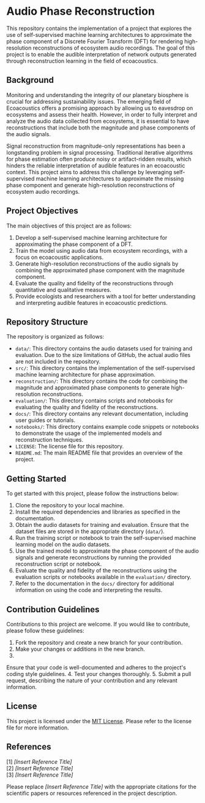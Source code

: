 # Audio Phase Reconstruction

This repository contains the implementation of a project that explores the use of self-supervised machine learning architectures to approximate the phase component of a Discrete Fourier Transform (DFT) for rendering high-resolution reconstructions of ecosystem audio recordings. The goal of this project is to enable the audible interpretation of network outputs generated through reconstruction learning in the field of ecoacoustics.

## Background

Monitoring and understanding the integrity of our planetary biosphere is crucial for addressing sustainability issues. The emerging field of Ecoacoustics offers a promising approach by allowing us to eavesdrop on ecosystems and assess their health. However, in order to fully interpret and analyze the audio data collected from ecosystems, it is essential to have reconstructions that include both the magnitude and phase components of the audio signals.

Signal reconstruction from magnitude-only representations has been a longstanding problem in signal processing. Traditional iterative algorithms for phase estimation often produce noisy or artifact-ridden results, which hinders the reliable interpretation of audible features in an ecoacoustic context. This project aims to address this challenge by leveraging self-supervised machine learning architectures to approximate the missing phase component and generate high-resolution reconstructions of ecosystem audio recordings.

## Project Objectives

The main objectives of this project are as follows:

1. Develop a self-supervised machine learning architecture for approximating the phase component of a DFT.
2. Train the model using audio data from ecosystem recordings, with a focus on ecoacoustic applications.
3. Generate high-resolution reconstructions of the audio signals by combining the approximated phase component with the magnitude component.
4. Evaluate the quality and fidelity of the reconstructions through quantitative and qualitative measures.
5. Provide ecologists and researchers with a tool for better understanding and interpreting audible features in ecoacoustic predictions.

## Repository Structure

The repository is organized as follows:

- `data/`: This directory contains the audio datasets used for training and evaluation. Due to the size limitations of GitHub, the actual audio files are not included in the repository.
- `src/`: This directory contains the implementation of the self-supervised machine learning architecture for phase approximation.
- `reconstruction/`: This directory contains the code for combining the magnitude and approximated phase components to generate high-resolution reconstructions.
- `evaluation/`: This directory contains scripts and notebooks for evaluating the quality and fidelity of the reconstructions.
- `docs/`: This directory contains any relevant documentation, including user guides or tutorials.
- `notebooks/`: This directory contains example code snippets or notebooks to demonstrate the usage of the implemented models and reconstruction techniques.
- `LICENSE`: The license file for this repository.
- `README.md`: The main README file that provides an overview of the project.

## Getting Started

To get started with this project, please follow the instructions below:

1. Clone the repository to your local machine.
2. Install the required dependencies and libraries as specified in the documentation.
3. Obtain the audio datasets for training and evaluation. Ensure that the dataset files are stored in the appropriate directory (`data/`).
4. Run the training script or notebook to train the self-supervised machine learning model on the audio datasets.
5. Use the trained model to approximate the phase component of the audio signals and generate reconstructions by running the provided reconstruction script or notebook.
6. Evaluate the quality and fidelity of the reconstructions using the evaluation scripts or notebooks available in the `evaluation/` directory.
7. Refer to the documentation in the `docs/` directory for additional information on using the code and interpreting the results.

## Contribution Guidelines

Contributions to this project are welcome. If you would like to contribute, please follow these guidelines:

1. Fork the repository and create a new branch for your contribution.
2. Make your changes or additions in the new branch.
3.

 Ensure that your code is well-documented and adheres to the project's coding style guidelines.
4. Test your changes thoroughly.
5. Submit a pull request, describing the nature of your contribution and any relevant information.

## License

This project is licensed under the [MIT License](LICENSE). Please refer to the license file for more information.

## References

[1] *[Insert Reference Title]*  
[2] *[Insert Reference Title]*  
[3] *[Insert Reference Title]*

Please replace *[Insert Reference Title]* with the appropriate citations for the scientific papers or resources referenced in the project description.